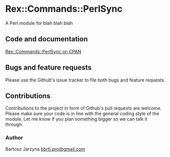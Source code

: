 # Rex::Commands::PerlSync
A Perl module for blah blah blah

## Code and documentation
[Rex::Commands::PerlSync on CPAN](https://metacpan.org/release/Rex-Commands-PerlSync)

## Bugs and feature requests
Please use the Github's issue tracker to file both bugs and feature requests.

## Contributions
Contributions to the project in form of Github's pull requests are
welcome. Please make sure your code is in line with the general
coding style of the module. Let me know if you plan something
bigger so we can talk it through.

### Author
Bartosz Jarzyna <bbrtj.pro@gmail.com>


